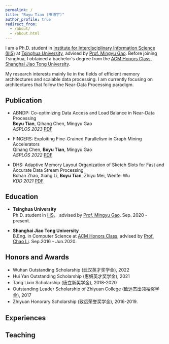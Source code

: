 ```yaml
---
permalink: /
title: "Boyu Tian (田博宇)"
author_profile: true
redirect_from: 
  - /about/
  - /about.html
---
```


I am a Ph.D. student in [Institute for Interdisciplinary Information Science (IIIS)](https://iiis.tsinghua.edu.cn/en/) at [Tsinghua University](https://www.tsinghua.edu.cn/en/), advised by [Prof. Mingyu Gao](https://people.iiis.tsinghua.edu.cn/~gaomy/). Before joining Tsinghua, I obtained a bachelor's degree from the [ACM Honors Class](https://acm.sjtu.edu.cn/home), [Shanghai Jiao Tong University](https://www.sjtu.edu.cn/). 

My research interests mainly lie in the fields of efficient memory architectures and scalable data processing. I am currently focusing on architectures that follow the Near-Data Processing paradigm. 

## Publication

* ABNDP: Co-optimizing Data Access and Load Balance in Near-Data Processing   
    **Boyu Tian**, Qihang Chen, Mingyu Gao  
    *ASPLOS 2023* [PDF](https://people.iiis.tsinghua.edu.cn/~gaomy/pubs/abndp.asplos23.pdf)

* FINGERS: Exploiting Fine-Grained Parallelism in Graph Mining Accelerators  
    Qihang Chen, **Boyu Tian**, Mingyu Gao  
    *ASPLOS 2022* [PDF](https://people.iiis.tsinghua.edu.cn/~gaomy/pubs/fingers.asplos22.pdf)

* DHS: Adaptive Memory Layout Organization of Sketch Slots for Fast and Accurate Data Stream Processing  
    Bohan Zhao, Xiang Li, **Boyu Tian**, Zhiyu Mei, Wenfei Wu  
    *KDD 2021* [PDF](https://dl.acm.org/doi/pdf/10.1145/3447548.3467353https://dl.acm.org/doi/pdf/10.1145/3447548.3467353)

## Education

* **Tsinghua University**  
    Ph.D. student in [IIIS](https://iiis.tsinghua.edu.cn/en/)， advised by [Prof. Mingyu Gao](https://people.iiis.tsinghua.edu.cn/~gaomy/). Sep. 2020 - present.

* **Shanghai Jiao Tong University**  
    B.Eng. in Computer Science at [ACM Honors Class](https://acm.sjtu.edu.cn/home), advised by [Prof. Chao Li](https://www.cs.sjtu.edu.cn/~lichao/). Sep.2016 - Jun.2020.


## Honors and Awards
* Wuhan Outstanding Scholarship (武汉英才奖学金), 2022
* Hui Yan Outstanding Scholarship (惠妍英才奖学金), 2021
* Tang Lixin Scholarship (唐立新奖学金), 2018-2020
* Outstanding Leader Scholarship of Zhiyuan College (致远杰出领袖奖学金), 2017
* Zhiyuan Honorary Scholarship (致远荣誉奖学金), 2016-2019.

## Experiences


## Teaching

